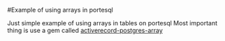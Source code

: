 #Example of using arrays in portesql

Just simple example of using arrays in tables on portesql
Most important thing is use a gem called [activerecord-postgres-array](https://github.com/funny-falcon/activerecord-postgresql-arrays)


